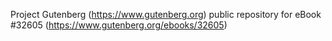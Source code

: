 Project Gutenberg (https://www.gutenberg.org) public repository for eBook #32605 (https://www.gutenberg.org/ebooks/32605)
